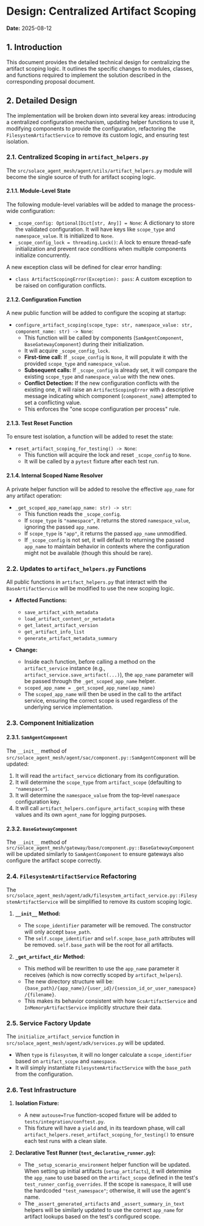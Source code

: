 # Design: Centralized Artifact Scoping

**Date:** 2025-08-12

## 1. Introduction

This document provides the detailed technical design for centralizing the artifact scoping logic. It outlines the specific changes to modules, classes, and functions required to implement the solution described in the corresponding proposal document.

## 2. Detailed Design

The implementation will be broken down into several key areas: introducing a centralized configuration mechanism, updating helper functions to use it, modifying components to provide the configuration, refactoring the `FilesystemArtifactService` to remove its custom logic, and ensuring test isolation.

### 2.1. Centralized Scoping in `artifact_helpers.py`

The `src/solace_agent_mesh/agent/utils/artifact_helpers.py` module will become the single source of truth for artifact scoping logic.

#### 2.1.1. Module-Level State

The following module-level variables will be added to manage the process-wide configuration:

-   `_scope_config: Optional[Dict[str, Any]] = None`: A dictionary to store the validated configuration. It will have keys like `scope_type` and `namespace_value`. It is initialized to `None`.
-   `_scope_config_lock = threading.Lock()`: A lock to ensure thread-safe initialization and prevent race conditions when multiple components initialize concurrently.

A new exception class will be defined for clear error handling:

-   `class ArtifactScopingError(Exception): pass`: A custom exception to be raised on configuration conflicts.

#### 2.1.2. Configuration Function

A new public function will be added to configure the scoping at startup:

-   `configure_artifact_scoping(scope_type: str, namespace_value: str, component_name: str) -> None`:
    -   This function will be called by components (`SamAgentComponent`, `BaseGatewayComponent`) during their initialization.
    -   It will acquire `_scope_config_lock`.
    -   **First-time call:** If `_scope_config` is `None`, it will populate it with the provided `scope_type` and `namespace_value`.
    -   **Subsequent calls:** If `_scope_config` is already set, it will compare the existing `scope_type` and `namespace_value` with the new ones.
    -   **Conflict Detection:** If the new configuration conflicts with the existing one, it will raise an `ArtifactScopingError` with a descriptive message indicating which component (`component_name`) attempted to set a conflicting value.
    -   This enforces the "one scope configuration per process" rule.

#### 2.1.3. Test Reset Function

To ensure test isolation, a function will be added to reset the state:

-   `reset_artifact_scoping_for_testing() -> None`:
    -   This function will acquire the lock and reset `_scope_config` to `None`.
    -   It will be called by a `pytest` fixture after each test run.

#### 2.1.4. Internal Scoped Name Resolver

A private helper function will be added to resolve the effective `app_name` for any artifact operation:

-   `_get_scoped_app_name(app_name: str) -> str`:
    -   This function reads the `_scope_config`.
    -   If `scope_type` is `"namespace"`, it returns the stored `namespace_value`, ignoring the passed `app_name`.
    -   If `scope_type` is `"app"`, it returns the passed `app_name` unmodified.
    -   If `_scope_config` is not set, it will default to returning the passed `app_name` to maintain behavior in contexts where the configuration might not be available (though this should be rare).

### 2.2. Updates to `artifact_helpers.py` Functions

All public functions in `artifact_helpers.py` that interact with the `BaseArtifactService` will be modified to use the new scoping logic.

-   **Affected Functions:**
    -   `save_artifact_with_metadata`
    -   `load_artifact_content_or_metadata`
    -   `get_latest_artifact_version`
    -   `get_artifact_info_list`
    -   `generate_artifact_metadata_summary`

-   **Change:**
    -   Inside each function, before calling a method on the `artifact_service` instance (e.g., `artifact_service.save_artifact(...)`), the `app_name` parameter will be passed through the `_get_scoped_app_name` helper.
    -   `scoped_app_name = _get_scoped_app_name(app_name)`
    -   The `scoped_app_name` will then be used in the call to the artifact service, ensuring the correct scope is used regardless of the underlying service implementation.

### 2.3. Component Initialization

#### 2.3.1. `SamAgentComponent`

The `__init__` method of `src/solace_agent_mesh/agent/sac/component.py::SamAgentComponent` will be updated:

1.  It will read the `artifact_service` dictionary from its configuration.
2.  It will determine the `scope_type` from `artifact_scope` (defaulting to `"namespace"`).
3.  It will determine the `namespace_value` from the top-level `namespace` configuration key.
4.  It will call `artifact_helpers.configure_artifact_scoping` with these values and its own `agent_name` for logging purposes.

#### 2.3.2. `BaseGatewayComponent`

The `__init__` method of `src/solace_agent_mesh/gateway/base/component.py::BaseGatewayComponent` will be updated similarly to `SamAgentComponent` to ensure gateways also configure the artifact scope correctly.

### 2.4. `FilesystemArtifactService` Refactoring

The `src/solace_agent_mesh/agent/adk/filesystem_artifact_service.py::FilesystemArtifactService` will be simplified to remove its custom scoping logic.

1.  **`__init__` Method:**
    -   The `scope_identifier` parameter will be removed. The constructor will only accept `base_path`.
    -   The `self.scope_identifier` and `self.scope_base_path` attributes will be removed. `self.base_path` will be the root for all artifacts.

2.  **`_get_artifact_dir` Method:**
    -   This method will be rewritten to use the `app_name` parameter it receives (which is now correctly scoped by `artifact_helpers`).
    -   The new directory structure will be: `{base_path}/{app_name}/{user_id}/{session_id_or_user_namespace}/{filename}`.
    -   This makes its behavior consistent with how `GcsArtifactService` and `InMemoryArtifactService` implicitly structure their data.

### 2.5. Service Factory Update

The `initialize_artifact_service` function in `src/solace_agent_mesh/agent/adk/services.py` will be updated.

-   When `type` is `filesystem`, it will no longer calculate a `scope_identifier` based on `artifact_scope` and `namespace`.
-   It will simply instantiate `FilesystemArtifactService` with the `base_path` from the configuration.

### 2.6. Test Infrastructure

1.  **Isolation Fixture:**
    -   A new `autouse=True` function-scoped fixture will be added to `tests/integration/conftest.py`.
    -   This fixture will have a `yield` and, in its teardown phase, will call `artifact_helpers.reset_artifact_scoping_for_testing()` to ensure each test runs with a clean slate.

2.  **Declarative Test Runner (`test_declarative_runner.py`):**
    -   The `_setup_scenario_environment` helper function will be updated. When setting up initial artifacts (`setup_artifacts`), it will determine the `app_name` to use based on the `artifact_scope` defined in the test's `test_runner_config_overrides`. If the scope is `namespace`, it will use the hardcoded `"test_namespace"`; otherwise, it will use the agent's name.
    -   The `_assert_generated_artifacts` and `_assert_summary_in_text` helpers will be similarly updated to use the correct `app_name` for artifact lookups based on the test's configured scope.
